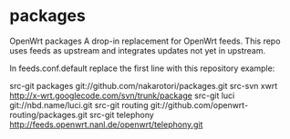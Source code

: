 packages
========

OpenWrt packages
A drop-in replacement for OpenWrt feeds.
This repo uses feeds as upstream and integrates updates not yet in upstream.


In feeds.conf.default replace the first line with this repository
example: 
  
  src-git packages git://github.com/nakarotori/packages.git
  src-svn xwrt http://x-wrt.googlecode.com/svn/trunk/package
  src-git luci git://nbd.name/luci.git
  src-git routing git://github.com/openwrt-routing/packages.git
  src-git telephony http://feeds.openwrt.nanl.de/openwrt/telephony.git
  
